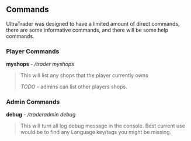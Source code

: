 ## Commands ##
UltraTrader was designed to have a limited amount of direct commands, there are some informative commands, and there will
be some help commands.

### Player Commands ###
**myshops** - */trader myshops*
> This will list any shops that the player currently owns
>
> *TODO* - admins can list other players shops.

### Admin Commands ###
**debug** - */traderadmin debug*
> This will turn all log debug message in the console. Best current use would be to
find any Language key/tags you might be missing.